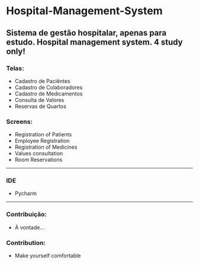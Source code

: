 # Hospital-Management-System
Sistema de gestão hospitalar, apenas para estudo. 
Hospital management system. 4 study only!
---
### Telas:
* Cadastro de Paciêntes
* Cadastro de Colaboradores
* Cadastro de Medicamentos
* Consulta de Valores
* Reservas de Quartos
### Screens:
* Registration of Patients
* Employee Registration
* Registration of Medicines
* Values consultation
* Room Reservations
---
### IDE
* Pycharm
---
### Contribuição:
* À vontade... 
### Contribution:
* Make yourself comfortable
